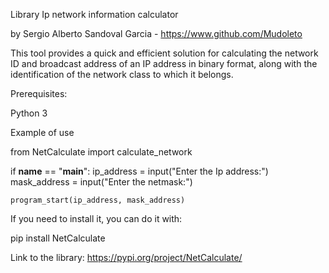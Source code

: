 Library Ip network information calculator

by Sergio Alberto Sandoval Garcia - https://www.github.com/Mudoleto

This tool provides a quick and efficient solution for calculating the network ID and broadcast address of an IP address in binary format, along with the identification of the network class to which it belongs.

Prerequisites:

Python 3

Example of use

from NetCalculate import calculate_network

if __name__ == "__main__":
    ip_address = input("Enter the Ip address:")
    mask_address = input("Enter the netmask:")
    
    program_start(ip_address, mask_address)


If you need to install it, you can do it with:

pip install NetCalculate

Link to the library: https://pypi.org/project/NetCalculate/
